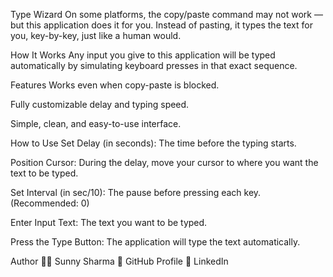 Type Wizard
On some platforms, the copy/paste command may not work — but this application does it for you.
Instead of pasting, it types the text for you, key-by-key, just like a human would.

How It Works
Any input you give to this application will be typed automatically by simulating keyboard presses in that exact sequence.


Features
Works even when copy-paste is blocked.

Fully customizable delay and typing speed.

Simple, clean, and easy-to-use interface.

How to Use
Set Delay (in seconds): The time before the typing starts.

Position Cursor: During the delay, move your cursor to where you want the text to be typed.

Set Interval (in sec/10): The pause before pressing each key. (Recommended: 0)

Enter Input Text: The text you want to be typed.

Press the Type Button: The application will type the text automatically.


Author
👨‍💻 Sunny Sharma
📌 GitHub Profile
📌 LinkedIn